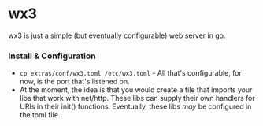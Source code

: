 wx3
===

wx3 is just a simple (but eventually configurable) web server in go.

### Install & Configuration
* `cp extras/conf/wx3.toml /etc/wx3.toml` - All that's configurable, for now, is the port that's listened on.
* At the moment, the idea is that you would create a file that imports your libs that work with net/http. These libs can supply their own handlers for URIs in their init() functions. Eventually, these libs *may* be configured in the toml file.
